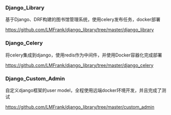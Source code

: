 ### Django_Library

基于Django、DRF构建的图书馆管理系统，使用celery发布任务，docker部署

https://github.com/LMFrank/django_library/tree/master/django_library

### Django_Celery

将celery集成到django，使用redis作为中间件，并使用Docker容器化完成部署

https://github.com/LMFrank/django_library/tree/master/django_celery

### Django_Custom_Admin

自定义django框架的user model，全程使用远端docker环境开发，并且完成了测试

https://github.com/LMFrank/django_library/tree/master/custom_admin